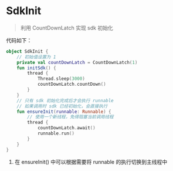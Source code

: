 # SdkInit

> 利用 CountDownLatch 实现 sdk 初始化

代码如下：

```kotlin
object SdkInit {
    // 初始值设置为 1
    private val countDownLatch = CountDownLatch(1)
    fun initSdk() {
        thread {
            Thread.sleep(3000)
            countDownLatch.countDown()
        }
    }
    // 只有 sdk 初始化完成后才会执行 runnable
    // 如果调用时 sdk 已经初始化，会直接执行
    fun ensureInit(runnable: Runnable) {
        // 使用一个新线程，免得阻塞当前调用线程
        thread {
            countDownLatch.await()
            runnable.run()
        }
    }
}
```

1. 在 ensureInit\(\) 中可以根据需要将 runnable 的执行切换到主线程中

